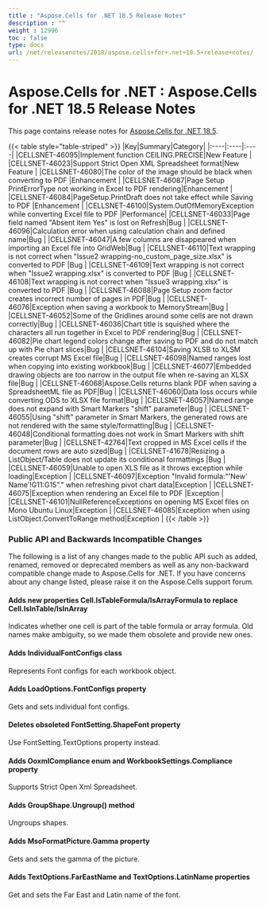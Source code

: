 ```yaml
---
title : "Aspose.Cells for .NET 18.5 Release Notes" 
description : "" 
weight : 12996 
toc : false
type: docs
url: /net/releasenotes/2018/aspose.cells+for+.net+18.5+release+notes/
---
```


# Aspose.Cells for .NET : Aspose.Cells for .NET 18.5 Release Notes


This page contains release notes for [Aspose.Cells for .NET 18.5](https://www.nuget.org/packages/Aspose.Cells/18.5.1).

{{< table style="table-striped" >}}
|Key|Summary|Category|
|:----|:----|:----|
|CELLSNET-46095|Implement function CEILING.PRECISE|New Feature |
|CELLSNET-46023|Support Strict Open XML Spreadsheet format|New Feature |
|CELLSNET-46080|The color of the image should be black when converting to PDF |Enhancement |
|CELLSNET-46087|Page Setup PrintErrorType not working in Excel to PDF rendering|Enhancement |
|CELLSNET-46084|PageSetup.PrintDraft does not take effect while Saving to PDF |Enhancement |
|CELLSNET-46100|System.OutOfMemoryException while converting Excel file to PDF |Performance|
|CELLSNET-46033|Page field named "Absent item Yes" is lost on Refresh|Bug |
|CELLSNET-46096|Calculation error when using calculation chain and defined name|Bug |
|CELLSNET-46047|A few columns are disappeared when importing an Excel file into GridWeb|Bug |
|CELLSNET-46110|Text wrapping is not correct when "Issue2 wrapping-no\_custom\_page\_size.xlsx" is converted to PDF |Bug |
|CELLSNET-46109|Text wrapping is not correct when "Issue2 wrapping.xlsx" is converted to PDF |Bug |
|CELLSNET-46108|Text wrapping is not correct when "Issue3 wrapping.xlsx" is converted to PDF |Bug |
|CELLSNET-46088|Page Setup zoom factor creates incorrect number of pages in PDF|Bug |
|CELLSNET-46076|Exception when saving a workbook to MemoryStream|Bug |
|CELLSNET-46052|Some of the Gridlines around some cells are not drawn correctly|Bug |
|CELLSNET-46036|Chart title is squished where the characters all run together in Excel to PDF rendering|Bug |
|CELLSNET-46082|Pie chart legend colors change after saving to PDF and do not match up with Pie chart slices|Bug |
|CELLSNET-46104|Saving XLSB to XLSM creates corrupt MS Excel file|Bug |
|CELLSNET-46098|Named ranges lost when copying into existing workbook|Bug |
|CELLSNET-46077|Embedded drawing objects are too narrow in the output file when re-saving an XLSX file|Bug |
|CELLSNET-46068|Aspose.Cells returns blank PDF when saving a SpreadsheetML file as PDF|Bug |
|CELLSNET-46060|Data loss occurs while converting ODS to XLSX file format|Bug |
|CELLSNET-46057|Named range does not expand with Smart Markers "shift" parameter|Bug |
|CELLSNET-46055|Using "shift" parameter in Smart Markers, the generated rows are not rendered with the same style/formatting|Bug |
|CELLSNET-46048|Conditional formatting does not work in Smart Markers with shift parameter|Bug |
|CELLSNET-42764|Text cropped in MS Excel cells if the document rows are auto sized|Bug |
|CELLSNET-41678|Resizing a ListObject/Table does not update its conditional formattings |Bug |
|CELLSNET-46059|Unable to open XLS file as it throws exception while loading|Exception |
|CELLSNET-46097|Exception "Invalid formula:"'New' Name'!G11:G15"." when refreshing pivot chart data|Exception |
|CELLSNET-46075|Exception when rendering an Excel file to PDF |Exception |
|CELLSNET-46101|NullReferenceExceptions on opening MS Excel files on Mono Ubuntu Linux|Exception |
|CELLSNET-46085|Exception when using ListObject.ConvertToRange method|Exception |
{{< /table >}}

### Public API and Backwards Incompatible Changes

The following is a list of any changes made to the public API such as added, renamed, removed or deprecated members as well as any non-backward compatible change made to Aspose.Cells for .NET. If you have concerns about any change listed, please raise it on the Aspose.Cells support forum.

#### Adds new properties Cell.IsTableFormula/IsArrayFormula to replace Cell.IsInTable/IsInArray

Indicates whether one cell is part of the table formula or array formula. Old names make ambiguity, so we made them obsolete and provide new ones.

#### Adds IndividualFontConfigs class

Represents Font configs for each workbook object.

#### Adds LoadOptions.FontConfigs property

Gets and sets individual font configs.

#### Deletes obsoleted FontSetting.ShapeFont property

Use FontSetting.TextOptions property instead.

#### Adds OoxmlCompliance enum and WorkbookSettings.Compliance property

Supports Strict Open Xml Spreadsheet.

#### Adds GroupShape.Ungroup() method

Ungroups shapes.

#### Adds MsoFormatPicture.Gamma property

Gets and sets the gamma of the picture.

#### Adds TextOptions.FarEastName and TextOptions.LatinName properties

Get and sets the Far East and Latin name of the font.

